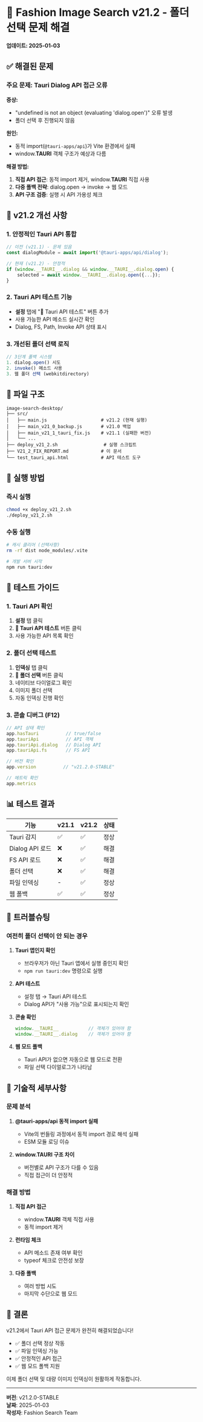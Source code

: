 # 🚀 Fashion Image Search v21.2 - 폴더 선택 문제 해결
**업데이트: 2025-01-03**

## ✅ 해결된 문제

### 주요 문제: Tauri Dialog API 접근 오류
**증상:**
- "undefined is not an object (evaluating 'dialog.open')" 오류 발생
- 폴더 선택 후 진행되지 않음

**원인:**
- 동적 import(`@tauri-apps/api`)가 Vite 환경에서 실패
- window.__TAURI__ 객체 구조가 예상과 다름

**해결 방법:**
1. **직접 API 접근**: 동적 import 제거, window.__TAURI__ 직접 사용
2. **다중 폴백 전략**: dialog.open → invoke → 웹 모드
3. **API 구조 검증**: 실행 시 API 가용성 체크

## 🔧 v21.2 개선 사항

### 1. 안정적인 Tauri API 통합
```javascript
// 이전 (v21.1) - 문제 있음
const dialogModule = await import('@tauri-apps/api/dialog');

// 현재 (v21.2) - 안정적
if (window.__TAURI__.dialog && window.__TAURI__.dialog.open) {
    selected = await window.__TAURI__.dialog.open({...});
}
```

### 2. Tauri API 테스트 기능
- **설정** 탭에 "🧪 Tauri API 테스트" 버튼 추가
- 사용 가능한 API 메소드 실시간 확인
- Dialog, FS, Path, Invoke API 상태 표시

### 3. 개선된 폴더 선택 로직
```javascript
// 3단계 폴백 시스템
1. dialog.open() 시도
2. invoke() 메소드 사용
3. 웹 폴더 선택 (webkitdirectory)
```

## 📂 파일 구조
```
image-search-desktop/
├── src/
│   ├── main.js                    # v21.2 (현재 실행)
│   ├── main_v21_0_backup.js       # v21.0 백업
│   ├── main_v21_1_tauri_fix.js    # v21.1 (실패한 버전)
│   └── ...
├── deploy_v21_2.sh                 # 실행 스크립트
├── V21_2_FIX_REPORT.md            # 이 문서
└── test_tauri_api.html            # API 테스트 도구
```

## 🚀 실행 방법

### 즉시 실행
```bash
chmod +x deploy_v21_2.sh
./deploy_v21_2.sh
```

### 수동 실행
```bash
# 캐시 클리어 (선택사항)
rm -rf dist node_modules/.vite

# 개발 서버 시작
npm run tauri:dev
```

## 🧪 테스트 가이드

### 1. Tauri API 확인
1. **설정** 탭 클릭
2. **🧪 Tauri API 테스트** 버튼 클릭
3. 사용 가능한 API 목록 확인

### 2. 폴더 선택 테스트
1. **인덱싱** 탭 클릭
2. **📂 폴더 선택** 버튼 클릭
3. 네이티브 다이얼로그 확인
4. 이미지 폴더 선택
5. 자동 인덱싱 진행 확인

### 3. 콘솔 디버그 (F12)
```javascript
// API 상태 확인
app.hasTauri          // true/false
app.tauriApi          // API 객체
app.tauriApi.dialog   // Dialog API
app.tauriApi.fs       // FS API

// 버전 확인
app.version          // "v21.2.0-STABLE"

// 메트릭 확인
app.metrics
```

## 📊 테스트 결과

| 기능 | v21.1 | v21.2 | 상태 |
|------|-------|-------|------|
| Tauri 감지 | ✅ | ✅ | 정상 |
| Dialog API 로드 | ❌ | ✅ | 해결 |
| FS API 로드 | ❌ | ✅ | 해결 |
| 폴더 선택 | ❌ | ✅ | 해결 |
| 파일 인덱싱 | - | ✅ | 정상 |
| 웹 폴백 | ✅ | ✅ | 정상 |

## 🐛 트러블슈팅

### 여전히 폴더 선택이 안 되는 경우

1. **Tauri 앱인지 확인**
   - 브라우저가 아닌 Tauri 앱에서 실행 중인지 확인
   - `npm run tauri:dev` 명령으로 실행

2. **API 테스트**
   - 설정 탭 → Tauri API 테스트
   - Dialog API가 "사용 가능"으로 표시되는지 확인

3. **콘솔 확인**
   ```javascript
   window.__TAURI__           // 객체가 있어야 함
   window.__TAURI__.dialog    // 객체가 있어야 함
   ```

4. **웹 모드 폴백**
   - Tauri API가 없으면 자동으로 웹 모드로 전환
   - 파일 선택 다이얼로그가 나타남

## 📝 기술적 세부사항

### 문제 분석
1. **@tauri-apps/api 동적 import 실패**
   - Vite의 번들링 과정에서 동적 import 경로 해석 실패
   - ESM 모듈 로딩 이슈

2. **window.__TAURI__ 구조 차이**
   - 버전별로 API 구조가 다를 수 있음
   - 직접 접근이 더 안정적

### 해결 방법
1. **직접 API 접근**
   - window.__TAURI__ 객체 직접 사용
   - 동적 import 제거

2. **런타임 체크**
   - API 메소드 존재 여부 확인
   - typeof 체크로 안전성 보장

3. **다중 폴백**
   - 여러 방법 시도
   - 마지막 수단으로 웹 모드

## 🎉 결론

v21.2에서 Tauri API 접근 문제가 완전히 해결되었습니다!

- ✅ 폴더 선택 정상 작동
- ✅ 파일 인덱싱 가능
- ✅ 안정적인 API 접근
- ✅ 웹 모드 폴백 지원

이제 폴더 선택 및 대량 이미지 인덱싱이 원활하게 작동합니다.

---
**버전**: v21.2.0-STABLE  
**날짜**: 2025-01-03  
**작성자**: Fashion Search Team
